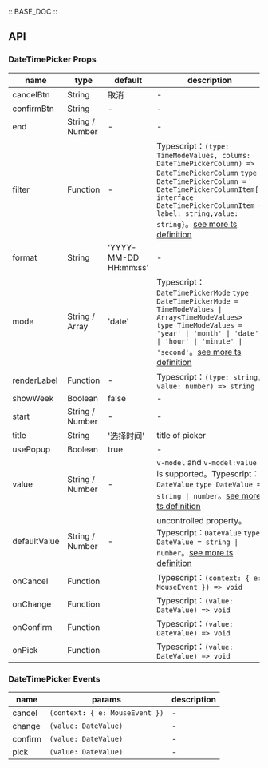 :: BASE_DOC ::

## API

### DateTimePicker Props

name | type | default | description | required
-- | -- | -- | -- | --
cancelBtn | String | 取消 | \- | N
confirmBtn | String | - | \- | N
end | String / Number | - | \- | N
filter | Function | - | Typescript：`(type: TimeModeValues, colums: DateTimePickerColumn) => DateTimePickerColumn` `type DateTimePickerColumn = DateTimePickerColumnItem[]` `interface DateTimePickerColumnItem { label: string,value: string}`。[see more ts definition](https://github.com/Tencent/tdesign-mobile-vue/tree/develop/src/date-time-picker/type.ts) | N
format | String | 'YYYY-MM-DD HH:mm:ss' | \- | N
mode | String / Array | 'date' | Typescript：`DateTimePickerMode` `type DateTimePickerMode = TimeModeValues \| Array<TimeModeValues> ` `type TimeModeValues = 'year' \| 'month' \| 'date' \| 'hour' \| 'minute' \| 'second'`。[see more ts definition](https://github.com/Tencent/tdesign-mobile-vue/tree/develop/src/date-time-picker/type.ts) | N
renderLabel | Function | - | Typescript：`(type: string, value: number) => string` | N
showWeek | Boolean | false | \- | N
start | String / Number | - | \- | N
title | String | '选择时间' | title of picker | N
usePopup | Boolean | true | \- | N
value | String / Number | - | `v-model` and `v-model:value` is supported。Typescript：`DateValue` `type DateValue = string \| number`。[see more ts definition](https://github.com/Tencent/tdesign-mobile-vue/tree/develop/src/date-time-picker/type.ts) | N
defaultValue | String / Number | - | uncontrolled property。Typescript：`DateValue` `type DateValue = string \| number`。[see more ts definition](https://github.com/Tencent/tdesign-mobile-vue/tree/develop/src/date-time-picker/type.ts) | N
onCancel | Function |  | Typescript：`(context: { e: MouseEvent }) => void`<br/> | N
onChange | Function |  | Typescript：`(value: DateValue) => void`<br/> | N
onConfirm | Function |  | Typescript：`(value: DateValue) => void`<br/> | N
onPick | Function |  | Typescript：`(value: DateValue) => void`<br/> | N

### DateTimePicker Events

name | params | description
-- | -- | --
cancel | `(context: { e: MouseEvent })` | \-
change | `(value: DateValue)` | \-
confirm | `(value: DateValue)` | \-
pick | `(value: DateValue)` | \-

